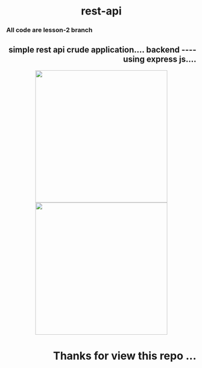 <h1 align="center"> rest-api </h1>
<h3> All code are lesson-2 branch </h3>
<h2 align="right"> simple rest api crude application.... backend ---- using express js.... </h2>
<div align="center"> 
<img src="https://encrypted-tbn0.gstatic.com/images?q=tbn:ANd9GcTmfjj9AUFw76PbWb03BlQrnpVEjMpvdFWEPrOxiCVv&s" width="350"/><img src="https://encrypted-tbn0.gstatic.com/images?q=tbn:ANd9GcSZ8pLM2nPCg_c9kGRQfWQgWHgm3sZbwPSsFg&usqp=CAU" width="350"/>
</div>
<div align="right">
    
<h1>Thanks for view this repo ... <h1>
  </div>
